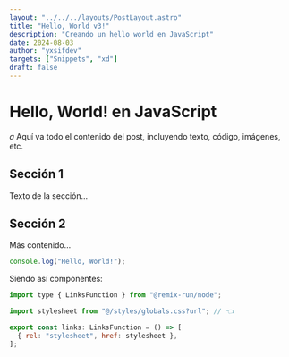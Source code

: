 ```yaml
---
layout: "../../../layouts/PostLayout.astro"
title: "Hello, World v3!"
description: "Creando un hello world en JavaScript"
date: 2024-08-03
author: "yxsifdev"
targets: ["Snippets", "xd"]
draft: false
---
```


# Hello, World! en JavaScript
*a*
Aquí va todo el contenido del post, incluyendo texto, código, imágenes, etc.

## Sección 1

Texto de la sección...

## Sección 2

Más contenido...

```js
console.log("Hello, World!");
```

Siendo así componentes:

```jsx
import type { LinksFunction } from "@remix-run/node";

import stylesheet from "@/styles/globals.css?url"; // 👈

export const links: LinksFunction = () => [
  { rel: "stylesheet", href: stylesheet },
];
```